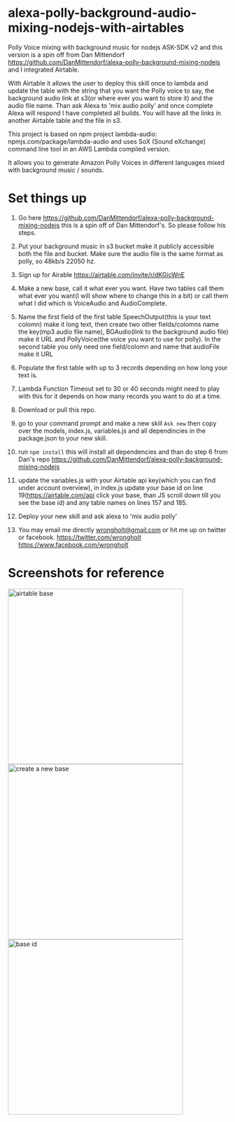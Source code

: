 # alexa-polly-background-audio-mixing-nodejs-with-airtables
Polly Voice mixing with background music for nodejs ASK-SDK v2 and this version is a spin off from Dan Mittendorf https://github.com/DanMittendorf/alexa-polly-background-mixing-nodejs and I integrated Airtable. 

With Airtable it allows the user to deploy this skill once to lambda and update the table with the string that you want the Polly voice to say, the background audio link at s3(or where ever you want to store it) and the audio file name. Than ask Alexa to 'mix audio polly' and once complete Alexa will respond I have completed all builds.  You will have all the links in another Airtable table and the file in s3.

This project is based on npm project lambda-audio: npmjs.com/package/lambda-audio and uses SoX (Sound eXchange) command line tool in an AWS Lambda compiled version.

It allows you to generate Amazon Polly Voices in different languages mixed with background music / sounds. 

# Set things up
1. Go here https://github.com/DanMittendorf/alexa-polly-background-mixing-nodejs this is a spin off of Dan Mittendorf's. So please follow his steps.

2. Put your background music in s3 bucket make it publicly accessible both the file and bucket. Make sure the audio file is the same format as polly, so 48kb/s 22050 hz.

3. Sign up for Airable https://airtable.com/invite/r/dKGicWnE

4. Make a new base, call it what ever you want. Have two tables call them what ever you want(I will show where to change this in a bit) or call them what I did which is VoiceAudio and AudioComplete.

5. Name the first field of the first table SpeechOutput(this is your text colomn) make it long text, then create two other fields/colomns name the key(mp3 audio file name), BGAudio(link to the background audio file) make it URL and PollyVoice(the voice you want to use for polly).  In the second table you only need one field/colomn and name that audioFile make it URL 

5. Populate the first table with up to 3 records depending on how long your text is.

6. Lambda Function Timeout set to 30 or 40 seconds might need to play with this for it depends on how many records you want to do at a time.

7. Download or pull this repo.

8. go to your command prompt and make a new skill `Ask new` then copy over the models, index.js, variables.js and all dependincies in the package.json to your new skill.

9. run `npm install` this will install all dependencies and than do step 6 from Dan's repo https://github.com/DanMittendorf/alexa-polly-background-mixing-nodejs

10. update the variables.js with your Airtable api key(which you can find under account overview), in index.js update your base id on line 19(https://airtable.com/api click your base, than JS scroll down till you see the base id) and any table names on lines 157 and 185.

11. Deploy your new skill and ask alexa to 'mix audio polly'

12. You may email me directly wrongholt@gmail.com or hit me up on twitter or facebook. https://twitter.com/wrongholt https://www.facebook.com/wrongholt

# Screenshots for reference
<img width="400" alt="airtable base" src="https://s3.us-east-2.amazonaws.com/wrongholt.com/Screen+Shot+2020-04-24+at+12.39.29+PM.png"/>

<img width="400" alt="create a new base" src="https://s3.us-east-2.amazonaws.com/wrongholt.com/Screen+Shot+2020-04-24+at+12.39.42+PM.png"/>

<img width="400" alt="base id" src="https://s3.us-east-2.amazonaws.com/wrongholt.com/Screen+Shot+2020-04-24+at+12.44.49+PM.png"/>


